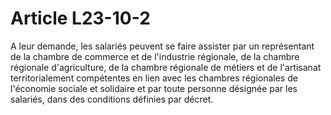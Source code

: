 # Article L23-10-2

<p>A leur demande, les salariés peuvent se faire assister par un représentant de la chambre de commerce et de l'industrie régionale, de la chambre régionale d'agriculture, de la chambre régionale de métiers et de l'artisanat territorialement compétentes en lien avec les chambres régionales de l'économie sociale et solidaire et par toute personne désignée par les salariés, dans des conditions définies par décret.</p>